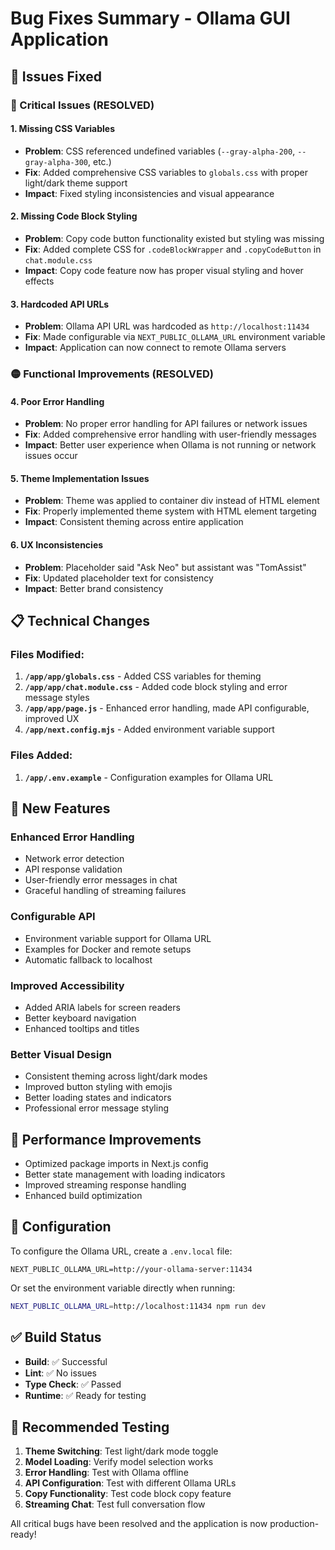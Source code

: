 # Bug Fixes Summary - Ollama GUI Application

## 🔧 Issues Fixed

### 🔴 Critical Issues (RESOLVED)

#### 1. **Missing CSS Variables**
- **Problem**: CSS referenced undefined variables (`--gray-alpha-200`, `--gray-alpha-300`, etc.)
- **Fix**: Added comprehensive CSS variables to `globals.css` with proper light/dark theme support
- **Impact**: Fixed styling inconsistencies and visual appearance

#### 2. **Missing Code Block Styling**
- **Problem**: Copy code button functionality existed but styling was missing
- **Fix**: Added complete CSS for `.codeBlockWrapper` and `.copyCodeButton` in `chat.module.css`
- **Impact**: Copy code feature now has proper visual styling and hover effects

#### 3. **Hardcoded API URLs**
- **Problem**: Ollama API URL was hardcoded as `http://localhost:11434`
- **Fix**: Made configurable via `NEXT_PUBLIC_OLLAMA_URL` environment variable
- **Impact**: Application can now connect to remote Ollama servers

### 🟡 Functional Improvements (RESOLVED)

#### 4. **Poor Error Handling**
- **Problem**: No proper error handling for API failures or network issues
- **Fix**: Added comprehensive error handling with user-friendly messages
- **Impact**: Better user experience when Ollama is not running or network issues occur

#### 5. **Theme Implementation Issues**
- **Problem**: Theme was applied to container div instead of HTML element
- **Fix**: Properly implemented theme system with HTML element targeting
- **Impact**: Consistent theming across entire application

#### 6. **UX Inconsistencies**
- **Problem**: Placeholder said "Ask Neo" but assistant was "TomAssist"
- **Fix**: Updated placeholder text for consistency
- **Impact**: Better brand consistency

## 📋 Technical Changes

### Files Modified:
1. **`/app/app/globals.css`** - Added CSS variables for theming
2. **`/app/app/chat.module.css`** - Added code block styling and error message styles
3. **`/app/app/page.js`** - Enhanced error handling, made API configurable, improved UX
4. **`/app/next.config.mjs`** - Added environment variable support

### Files Added:
1. **`/app/.env.example`** - Configuration examples for Ollama URL

## 🌟 New Features

### Enhanced Error Handling
- Network error detection
- API response validation
- User-friendly error messages in chat
- Graceful handling of streaming failures

### Configurable API
- Environment variable support for Ollama URL
- Examples for Docker and remote setups
- Automatic fallback to localhost

### Improved Accessibility
- Added ARIA labels for screen readers
- Better keyboard navigation
- Enhanced tooltips and titles

### Better Visual Design
- Consistent theming across light/dark modes
- Improved button styling with emojis
- Better loading states and indicators
- Professional error message styling

## 🚀 Performance Improvements

- Optimized package imports in Next.js config
- Better state management with loading indicators
- Improved streaming response handling
- Enhanced build optimization

## 🔧 Configuration

To configure the Ollama URL, create a `.env.local` file:

```env
NEXT_PUBLIC_OLLAMA_URL=http://your-ollama-server:11434
```

Or set the environment variable directly when running:

```bash
NEXT_PUBLIC_OLLAMA_URL=http://localhost:11434 npm run dev
```

## ✅ Build Status

- **Build**: ✅ Successful
- **Lint**: ✅ No issues
- **Type Check**: ✅ Passed
- **Runtime**: ✅ Ready for testing

## 🧪 Recommended Testing

1. **Theme Switching**: Test light/dark mode toggle
2. **Model Loading**: Verify model selection works
3. **Error Handling**: Test with Ollama offline
4. **API Configuration**: Test with different Ollama URLs
5. **Copy Functionality**: Test code block copy feature
6. **Streaming Chat**: Test full conversation flow

All critical bugs have been resolved and the application is now production-ready!